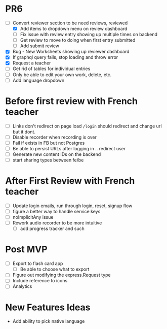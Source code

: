 # PR6

- [ ] Convert reviewer section to be need reviews, reviewed
    - [x] Add items to dropdown menu on review dashboard
    - [ ] Fix issue with review entry showing up multiple times on backend
    - [ ] Get review to move to doing when first entry submitted
    - [ ] Add submit review
- [x] Bug - New Worksheets showing up reviewer dashboard
- [x] If graphql query fails, stop loading and throw error
- [x] Request a teacher
- [ ] Get rid of tables for individual entries
- [ ] Only be able to edit your own work, delete, etc.
- [ ] Add language dropdown

# Before first review with French teacher
- [ ] Links don't redirect on page load `/login` should redirect and change url but it dont.
- [ ] Disable recorder when recording is over
- [ ] Fail if exists in FB but not Postgres
- [ ] Be able to persist URLs after logging in .. redirect user
- [ ] Generate new content IDs on the backend
- [ ] start sharing types between fe/be
 # After First Review with French teacher

- [ ] Update login emails, run through login, reset, signup flow
- [ ] figure a better way to handle service keys
- [ ] noImplicitAny issue
- [ ] Rework audio recorder to be more intuitive
    - [ ] add progress tracker and such
# Post MVP
- [ ] Export to flash card app
    - [ ] Be able to choose what to export
- [ ] Figure out modifying the express.Request type
- [ ] Include reference to icons
- [ ] Analytics
# New Features Ideas

- Add ability to pick native language
